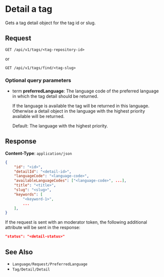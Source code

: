 # Detail a tag

Gets a tag detail object for the tag id or slug.

## Request

    GET /api/v1/tags/<tag-repository-id>

or

    GET /api/v1/tags/find/<tag-slug>

### Optional query parameters

- term **preferredLanguage**: The language code of the preferred language in which the tag detail should be returned.

    If the language is available the tag will be returned in this language. Otherwise a detail object in the language with the highest priority available will be returned. 

    Default: The language with the highest priority.  

## Response

**Content-Type**: `application/json`

```json
{
    "id": "<id>",
    "detailId": "<detail-id>",
    "languageCode": "<language-code>",
    "availableLanguageCodes": ["<language-code>", ...],
    "title": "<title>",
    "slug": "<slug>",
    "keywords": [
        "<keyword-1>",
        ...
    ],
}
```

If the request is sent with an moderator token, the following additional attribute will be sent in the response: 

```json
"status": "<detail-status>"
```

## See Also

* ``Language/Request/PreferredLanguage``
* ``Tag/Detail/Detail``
